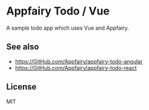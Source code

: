 # Appfairy Todo / Vue

A sample todo app which uses Vue and Appfairy.

## See also

- https://GitHub.com/Appfairy/appfairy-todo-angular
- https://GitHub.com/Appfairy/appfairy-todo-react

## License

MIT

